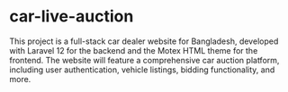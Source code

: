 # car-live-auction
This project is a full-stack car dealer website for Bangladesh, developed with Laravel 12 for the backend and the Motex HTML theme for the frontend. The website will feature a comprehensive car auction platform, including user authentication, vehicle listings, bidding functionality, and more.
